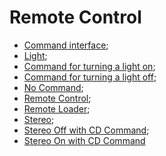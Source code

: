 # Remote Control

- [Command interface](Command.java);
- [Light](Light.java);
- [Command for turning a light on](LightOnCommand.java);
- [Command for turning a light off](LightOffCommand.java);
- [No Command](NoCommand.java);
- [Remote Control](RemoteControl.java);
- [Remote Loader](RemoteLoader.java);
- [Stereo](Stereo.java);
- [Stereo Off with CD Command](StereoOffWithCDCommand.java);
- [Stereo On with CD Command](StereoOnWithCDCommand.java)
